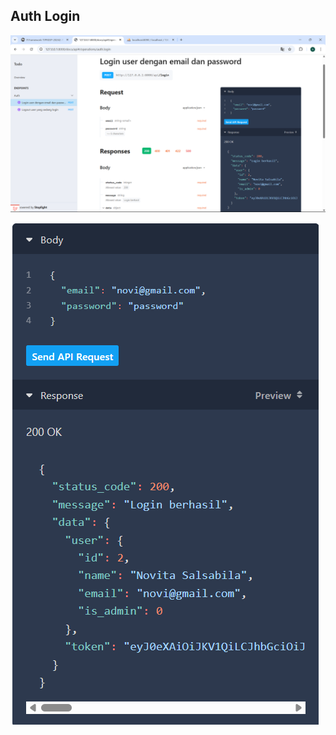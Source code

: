 ## Auth Login
![alt text](<Screenshot/tugas11.md/image1.png>)


![alt text](<Screenshot/tugas11.md/image.png>)